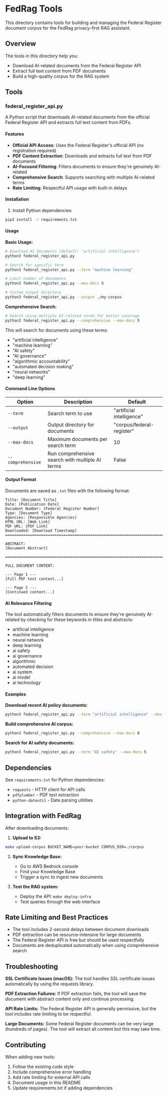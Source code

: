 # FedRag Tools

This directory contains tools for building and managing the Federal Register document corpus for the FedRag privacy-first RAG assistant.

## Overview

The tools in this directory help you:
- Download AI-related documents from the Federal Register API
- Extract full text content from PDF documents
- Build a high-quality corpus for the RAG system

## Tools

### federal_register_api.py

A Python script that downloads AI-related documents from the official Federal Register API and extracts full text content from PDFs.

#### Features
- **Official API Access**: Uses the Federal Register's official API (no registration required)
- **PDF Content Extraction**: Downloads and extracts full text from PDF documents
- **AI-Focused Filtering**: Filters documents to ensure they're genuinely AI-related
- **Comprehensive Search**: Supports searching with multiple AI-related terms
- **Rate Limiting**: Respectful API usage with built-in delays

#### Installation

1. Install Python dependencies:
```bash
pip3 install -r requirements.txt
```

#### Usage

**Basic Usage:**
```bash
# Download AI documents (default: "artificial intelligence")
python3 federal_register_api.py

# Search for specific term
python3 federal_register_api.py --term "machine learning"

# Limit number of documents
python3 federal_register_api.py --max-docs 5

# Custom output directory
python3 federal_register_api.py --output ./my-corpus
```

**Comprehensive Search:**
```bash
# Search using multiple AI-related terms for better coverage
python3 federal_register_api.py --comprehensive --max-docs 5
```

This will search for documents using these terms:
- "artificial intelligence"
- "machine learning"
- "AI safety"
- "AI governance"
- "algorithmic accountability"
- "automated decision making"
- "neural networks"
- "deep learning"

#### Command Line Options

| Option | Description | Default |
|--------|-------------|---------|
| `--term` | Search term to use | "artificial intelligence" |
| `--output` | Output directory for documents | "corpus/federal-register" |
| `--max-docs` | Maximum documents per search term | 10 |
| `--comprehensive` | Run comprehensive search with multiple AI terms | False |

#### Output Format

Documents are saved as `.txt` files with the following format:
```
Title: [Document Title]
Date: [Publication Date]
Document Number: [Federal Register Number]
Type: [Document Type]
Agencies: [Responsible Agencies]
HTML URL: [Web Link]
PDF URL: [PDF Link]
Downloaded: [Download Timestamp]
================================================================================

ABSTRACT:
[Document Abstract]

================================================================================

FULL DOCUMENT CONTENT:

--- Page 1 ---
[Full PDF text content...]

--- Page 2 ---
[Continued content...]
```

#### AI Relevance Filtering

The tool automatically filters documents to ensure they're genuinely AI-related by checking for these keywords in titles and abstracts:
- artificial intelligence
- machine learning
- neural network
- deep learning
- ai safety
- ai governance
- algorithmic
- automated decision
- ai system
- ai model
- ai technology

#### Examples

**Download recent AI policy documents:**
```bash
python3 federal_register_api.py --term "artificial intelligence" --max-docs 10
```

**Build comprehensive AI corpus:**
```bash
python3 federal_register_api.py --comprehensive --max-docs 8
```

**Search for AI safety documents:**
```bash
python3 federal_register_api.py --term "AI safety" --max-docs 5
```

## Dependencies

See `requirements.txt` for Python dependencies:
- `requests` - HTTP client for API calls
- `pdfplumber` - PDF text extraction
- `python-dateutil` - Date parsing utilities

## Integration with FedRag

After downloading documents:

1. **Upload to S3:**
```bash
make upload-corpus BUCKET_NAME=your-bucket CORPUS_DIR=./corpus
```

2. **Sync Knowledge Base:**
   - Go to AWS Bedrock console
   - Find your Knowledge Base
   - Trigger a sync to ingest new documents

3. **Test the RAG system:**
   - Deploy the API: `make deploy-infra`
   - Test queries through the web interface

## Rate Limiting and Best Practices

- The tool includes 2-second delays between document downloads
- PDF extraction can be resource-intensive for large documents
- The Federal Register API is free but should be used respectfully
- Documents are deduplicated automatically when using comprehensive search

## Troubleshooting

**SSL Certificate Issues (macOS):**
The tool handles SSL certificate issues automatically by using the requests library.

**PDF Extraction Failures:**
If PDF extraction fails, the tool will save the document with abstract content only and continue processing.

**API Rate Limits:**
The Federal Register API is generally permissive, but the tool includes rate limiting to be respectful.

**Large Documents:**
Some Federal Register documents can be very large (hundreds of pages). The tool will extract all content but this may take time.

## Contributing

When adding new tools:
1. Follow the existing code style
2. Include comprehensive error handling
3. Add rate limiting for external API calls
4. Document usage in this README
5. Update requirements.txt if adding dependencies